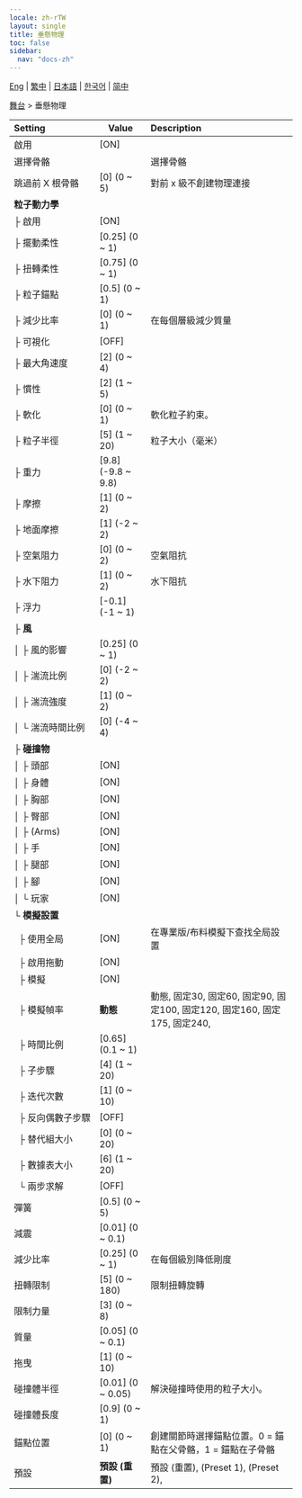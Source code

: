 ```yaml
---
locale: zh-rTW
layout: single
title: 垂懸物理
toc: false
sidebar:
  nav: "docs-zh"
---
```

[Eng](/dancexr/menu/2025.4/stage/cloth_physics) | [繁中](/tw/dancexr/menu/2025.4/stage/cloth_physics) | [日本語](/jp/dancexr/menu/2025.4/stage/cloth_physics) | [한국어](/kr/dancexr/menu/2025.4/stage/cloth_physics) | [简中](/zh/dancexr/menu/2025.4/stage/cloth_physics)

[舞台](../menu#舞台) > 垂懸物理



| Setting | Value | Description |
| :--- | --- | :--- |
|<nobr>啟用</nobr>| [ON] | 
|<nobr>選擇骨骼</nobr>|| 選擇骨骼
|<nobr>跳過前 X 根骨骼</nobr>| [0] (0 ~ 5) | 對前 x 級不創建物理連接
|<nobr>**粒子動力學**</nobr>| | 
|<nobr>├&nbsp;啟用</nobr>| [ON] | 
|<nobr>├&nbsp;擺動柔性</nobr>| [0.25] (0 ~ 1) | 
|<nobr>├&nbsp;扭轉柔性</nobr>| [0.75] (0 ~ 1) | 
|<nobr>├&nbsp;粒子錨點</nobr>| [0.5] (0 ~ 1) | 
|<nobr>├&nbsp;減少比率</nobr>| [0] (0 ~ 1) | 在每個層級減少質量
|<nobr>├&nbsp;可視化</nobr>| [OFF] | 
|<nobr>├&nbsp;最大角速度</nobr>| [2] (0 ~ 4) | 
|<nobr>├&nbsp;慣性</nobr>| [2] (1 ~ 5) | 
|<nobr>├&nbsp;軟化</nobr>| [0] (0 ~ 1) | 軟化粒子約束。
|<nobr>├&nbsp;粒子半徑</nobr>| [5] (1 ~ 20) | 粒子大小（毫米）
|<nobr>├&nbsp;重力</nobr>| [9.8] (-9.8 ~ 9.8) | 
|<nobr>├&nbsp;摩擦</nobr>| [1] (0 ~ 2) | 
|<nobr>├&nbsp;地面摩擦</nobr>| [1] (-2 ~ 2) | 
|<nobr>├&nbsp;空氣阻力</nobr>| [0] (0 ~ 2) | 空氣阻抗
|<nobr>├&nbsp;水下阻力</nobr>| [1] (0 ~ 2) | 水下阻抗
|<nobr>├&nbsp;浮力</nobr>| [-0.1] (-1 ~ 1) | 
|<nobr>├&nbsp;**風**</nobr>| | 
|<nobr>│&nbsp;├&nbsp;風的影響</nobr>| [0.25] (0 ~ 1) | 
|<nobr>│&nbsp;├&nbsp;湍流比例</nobr>| [0] (-2 ~ 2) | 
|<nobr>│&nbsp;├&nbsp;湍流強度</nobr>| [1] (0 ~ 2) | 
|<nobr>│&nbsp;└&nbsp;湍流時間比例</nobr>| [0] (-4 ~ 4) | 
|<nobr>├&nbsp;**碰撞物**</nobr>| | 
|<nobr>│&nbsp;├&nbsp;頭部</nobr>| [ON] | 
|<nobr>│&nbsp;├&nbsp;身體</nobr>| [ON] | 
|<nobr>│&nbsp;├&nbsp;胸部</nobr>| [ON] | 
|<nobr>│&nbsp;├&nbsp;臀部</nobr>| [ON] | 
|<nobr>│&nbsp;├&nbsp;(Arms)</nobr>| [ON] | 
|<nobr>│&nbsp;├&nbsp;手</nobr>| [ON] | 
|<nobr>│&nbsp;├&nbsp;腿部</nobr>| [ON] | 
|<nobr>│&nbsp;├&nbsp;腳</nobr>| [ON] | 
|<nobr>│&nbsp;└&nbsp;玩家</nobr>| [ON] | 
|<nobr>└&nbsp;**模擬設置**</nobr>| | 
|<nobr>&nbsp;&nbsp;├&nbsp;使用全局</nobr>| [ON] | 在專業版/布料模擬下查找全局設置
|<nobr>&nbsp;&nbsp;├&nbsp;啟用拖動</nobr>| [ON] | 
|<nobr>&nbsp;&nbsp;├&nbsp;模擬</nobr>| [ON] | 
|<nobr>&nbsp;&nbsp;├&nbsp;模擬幀率</nobr>| **動態** | 動態, 固定30, 固定60, 固定90, 固定100, 固定120, 固定160, 固定175, 固定240,  |
|<nobr>&nbsp;&nbsp;├&nbsp;時間比例</nobr>| [0.65] (0.1 ~ 1) | 
|<nobr>&nbsp;&nbsp;├&nbsp;子步驟</nobr>| [4] (1 ~ 20) | 
|<nobr>&nbsp;&nbsp;├&nbsp;迭代次數</nobr>| [1] (0 ~ 10) | 
|<nobr>&nbsp;&nbsp;├&nbsp;反向偶數子步驟</nobr>| [OFF] | 
|<nobr>&nbsp;&nbsp;├&nbsp;替代組大小</nobr>| [0] (0 ~ 20) | 
|<nobr>&nbsp;&nbsp;├&nbsp;數據表大小</nobr>| [6] (1 ~ 20) | 
|<nobr>&nbsp;&nbsp;└&nbsp;兩步求解</nobr>| [OFF] | 
|<nobr>彈簧</nobr>| [0.5] (0 ~ 5) | 
|<nobr>減震</nobr>| [0.01] (0 ~ 0.1) | 
|<nobr>減少比率</nobr>| [0.25] (0 ~ 1) | 在每個級別降低剛度
|<nobr>扭轉限制</nobr>| [5] (0 ~ 180) | 限制扭轉旋轉
|<nobr>限制力量</nobr>| [3] (0 ~ 8) | 
|<nobr>質量</nobr>| [0.05] (0 ~ 0.1) | 
|<nobr>拖曳</nobr>| [1] (0 ~ 10) | 
|<nobr>碰撞體半徑</nobr>| [0.01] (0 ~ 0.05) | 解決碰撞時使用的粒子大小。
|<nobr>碰撞體長度</nobr>| [0.9] (0 ~ 1) | 
|<nobr>錨點位置</nobr>| [0] (0 ~ 1) | 創建關節時選擇錨點位置。0 = 錨點在父骨骼，1 = 錨點在子骨骼
|<nobr>預設</nobr>| **預設 (重置)** | 預設 (重置), (Preset 1), (Preset 2),  |
